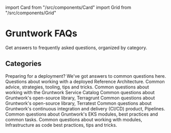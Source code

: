 import Card from "/src/components/Card"
import Grid from "/src/components/Grid"

# Gruntwork FAQs

Get answers to frequently asked questions, organized by category.

## Categories

<Grid cols={2}>
  <Card
    title="Reference Architecture Pre-Deployment"
    href="/faq/ref-arch-predeployment"
  >
    Preparing for a deployment? We've got answers to common questions here. 
  </Card>
  <Card
    title="Reference Architecture"
    href="/faq/ref-arch"
  >
    Questions about working with a deployed Reference Architecture. 
  </Card>
  <Card
    title="DevOps Best Practices"
    href="/faq/devops-general"
  >
    Common advice, strategies, tooling, tips and tricks. 
  </Card>
  <Card
    title="Service Catalog FAQ"
    href="/faq/service-catalog"
  >
    Common questions about working with the Gruntwork Service Catalog
  </Card>
  <Card
    title="Terragrunt"
    href="/faq/terragrunt"
  >
    Common questions about Gruntwork's open-source library, Terragrunt 
  </Card>
  <Card
    title="Terratest"
    href="/faq/terratest"
  >
    Common questions about Gruntwork's open-source library, Terratest 
  </Card>
  <Card
    title="Pipelines"
    href="/faq/pipelines"
  >
    Common questions about Gruntwork's continuous integration and delivery (CI/CD) product, Pipelines.  
  </Card>
  <Card
    title="EKS"
    href="/faq/eks"
  >
    Common questions about Gruntwork's EKS modules, best practices and common tasks.  
  </Card>
<Card
    title="Infrastructure as Code (IaC) and modules"
    href="/faq/iac-general"
  >
    Common questions about working with modules, Infrastructure as code best practices, tips and tricks. 
  </Card>

</Grid>


<!-- ##DOCS-SOURCER-START
{"sourcePlugin":"local-copier","hash":"0b8f77571f8605ab889f2025e98bf11b"}
##DOCS-SOURCER-END -->
